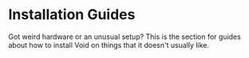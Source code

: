 # Installation Guides

Got weird hardware or an unusual setup? This is the section for guides
about how to install Void on things that it doesn't usually like.
